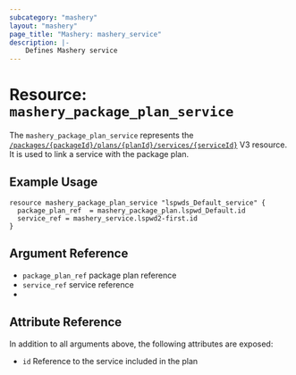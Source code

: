 ```yaml
---
subcategory: "mashery"
layout: "mashery"
page_title: "Mashery: mashery_service"
description: |-
    Defines Mashery service
---
```


# Resource: `mashery_package_plan_service`

The `mashery_package_plan_service` represents the [`/packages/{packageId}/plans/{planId}/services/{serviceId}`](https://developer.mashery.com/docs/read/mashery_api/30/resources/packages/plans/services)
V3 resource. It is used to link a service with the package plan.

## Example Usage

```hcl
resource mashery_package_plan_service "lspwds_Default_service" {
  package_plan_ref  = mashery_package_plan.lspwd_Default.id
  service_ref = mashery_service.lspwd2-first.id
}
```

## Argument Reference
* `package_plan_ref` package plan reference
* `service_ref` service reference
* 
## Attribute Reference

In addition to all arguments above, the following attributes are exposed:

* `id` Reference to the service included in the plan
